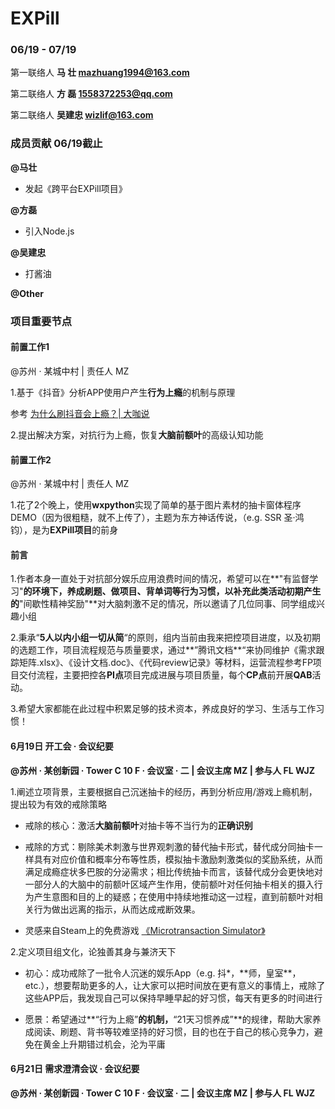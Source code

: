 # EXPill

### 06/19 - 07/19

第一联络人    **马   壮    mazhuang1994@163.com**

第二联络人    **方   磊    1558372253@qq.com**

第二联络人    **吴建忠   wizlif@163.com**   

### 成员贡献  06/19截止

**@马壮**

- 发起《跨平台EXPill项目》

**@方磊**

- 引入Node.js

**@吴建忠**

- 打酱油

**@Other**

### 项目重要节点

#### 前置工作1

@苏州 · 某城中村 | 责任人 MZ

1.基于《抖音》分析APP使用户产生**行为上瘾**的机制与原理

参考 [为什么刷抖音会上瘾？| 大咖说](https://mp.weixin.qq.com/s/9IX7GLtwHh7MPP2nEeeTAw)

2.提出解决方案，对抗行为上瘾，恢复**大脑前额叶**的高级认知功能

#### 前置工作2

@苏州 · 某城中村 | 责任人 MZ

1.花了2个晚上，使用**wxpython**实现了简单的基于图片素材的抽卡窗体程序DEMO（因为很粗糙，就不上传了），主题为东方神话传说，（e.g. SSR 圣·鸿钧），是为**EXPill项目**的前身

#### 前言

1.作者本身一直处于对抗部分娱乐应用浪费时间的情况，希望可以在**"有监督学习"**的环境下，养成刷题、做项目、背单词等行为习惯，以补充此类活动初期产生的**"间歇性精神奖励"**对大脑刺激不足的情况，所以邀请了几位同事、同学组成兴趣小组

2.秉承“**5人以内小组一切从简**“的原则，组内当前由我来把控项目进度，以及初期的选题工作，项目流程规范与质量要求，通过**”腾讯文档**“来协同维护《需求跟踪矩阵.xlsx》、《设计文档.doc》、《代码review记录》等材料，运营流程参考FP项目交付流程，主要把控各**PI点**项目完成进展与项目质量，每个**CP点**前开展**QAB**活动。

3.希望大家都能在此过程中积累足够的技术资本，养成良好的学习、生活与工作习惯！

#### 6月19日    开工会 · 会议纪要

**@苏州 · 某创新园 · Tower C 10 F · 会议室 · 二 | 会议主席 MZ | 参与人 FL WJZ**

1.阐述立项背景，主要根据自己沉迷抽卡的经历，再到分析应用/游戏上瘾机制，提出较为有效的戒除策略

- 戒除的核心：激活**大脑前额叶**对抽卡等不当行为的**正确识别**

- 戒除的方式：剔除美术刺激与世界观刺激的替代抽卡形式，替代成分同抽卡一样具有对应价值和概率分布等性质，模拟抽卡激励刺激类似的奖励系统，从而满足成瘾症状多巴胺的分泌需求；相比传统抽卡而言，该替代成分会更快地对一部分人的大脑中的前额叶区域产生作用，使前额叶对任何抽卡相关的摄入行为产生意图和目的上的疑惑；在使用中持续地推动这一过程，直到前额叶对相关行为做出远离的指示，从而达成戒断效果。

- 灵感来自Steam上的免费游戏 [《Microtransaction Simulator》](https://store.steampowered.com/app/689090/Microtransaction_Simulator/)

2.定义项目组文化，论独善其身与兼济天下

- 初心：成功戒除了一批令人沉迷的娱乐App（e.g. 抖*，\*\*师，皇室\*\*，etc.），想要帮助更多的人，让大家可以把时间放在更有意义的事情上，戒除了这些APP后，我发现自己可以保持早睡早起的好习惯，每天有更多的时间进行

- 愿景：希望通过**“行为上瘾”**的机制，**“21天习惯养成”**的规律，帮助大家养成阅读、刷题、背书等较难坚持的好习惯，目的也在于自己的核心竞争力，避免在黄金上升期错过机会，沦为平庸

#### 6月21日 需求澄清会议 · 会议纪要

**@苏州 · 某创新园 · Tower C 10 F · 会议室 · 二 | 会议主席 MZ | 参与人 FL WJZ**